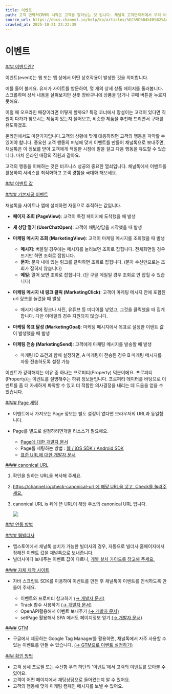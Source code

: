 ```yaml
---
title: 이벤트
path: 고객 연락처CRM의 시작은 고객을 알아보는 것 입니다. 채널톡 고객연락처에서 우리 비즈니스의 단골 고객을 쉽고 빠르게 찾아보세요.7개의 아티클 > 이벤트이벤트(Event)는 웹 또는 앱 상에서 어떤 상호작용이 발생한 것을 의미합니다. 고객의 행동 변화를 추적할 수 있기 때문에 매우 중요합니다.
source_url: https://docs.channel.io/help/ko/articles/%EC%9D%B4%EB%B2%A4%ED%8A%B8-f6522c2f
crawled_at: 2025-10-21 23:22:39
---
```


# 이벤트

[### 이벤트란?](#이벤트란?)

이벤트(event)는 웹 또는 앱 상에서 어떤 상호작용이 발생한 것을 의미합니다.

예를 들어 볼게요. 유저가 사이트를 방문하여, 몇 개의 상세 상품 페이지를 둘러봅니다. 스크롤하며 상세 내용을 살펴보지만 선뜻 장바구니에 상품을 담거나 구매 버튼을 누르지 못해요.

이럴 때 오프라인 매장이라면 어떻게 할까요? 특정 코너에서 망설이는 고객이 있다면 직원이 다가가 찾으시는 제품이 있는지 물어보고, 비슷한 제품을 추천해 드리면서 구매를 유도하겠죠.

온라인에서도 마찬가지입니다.고객의 상황에 맞게 대응하려면 고객의 행동을 파악할 수 있어야 합니다. 중요한 고객 행동의 퍼널에 맞게 이벤트를 만들어 채널톡으로 보내주면, 채널톡은 이 정보를 받아 고객에게 적절한 시점에 말을 걸고 다음 행동을 유도할 수 있습니다. 마치 온라인 매장의 직원과 같아요.

고객의 행동을 이해하는 것은 비즈니스 성공의 중요한 열쇠입니다. 채널톡에서 이벤트를 활용하여 서비스를 최적화하고 고객 경험을 극대화 해보세요.

[### 이벤트 값](#이벤트-값)

[#### 기본제공 이벤트](#기본제공-이벤트)

채널톡을 사이트나 앱에 설치하면 자동으로 추적하는 값입니다.

* **페이지 조회 (PageView)**: 고객이 특정 페이지에 도착했을 때 발생
* **새 상담 열기 (UserChatOpen)**: 고객이 채팅상담을 시작했을 때 발생
* **마케팅 메시지 조회 (MarketingView)**: 고객이 마케팅 메시지를 조회했을 때 발생

  * **메시지**: 버블일 경우에는 메시지를 눌러보면 조회로 잡힙니다. 전체화면일 경우 뜨기만 하면 조회로 잡힙니다.
  * **문자**: 문자 내에 있는 링크를 클릭하면 조회로 잡힙니다. (문자 수신만으로는 조회가 잡히지 않습니다)
  * **메일**: 열어 보면 조회로 잡힙니다. (단 구글 메일일 경우 조회로 안 잡힐 수 있습니다)
* **마케팅 메시지 내 링크 클릭 (MarketingClick)**: 고객이 마케팅 메시지 안에 포함된 url 링크를 눌렀을 때 발생

  * 메시지 내에 링크나 사진, 유튜브 등 미디어를 넣었고, 그것을 클릭했을 때 집계합니다. 다만 이메일의 경우 지원되지 않습니다.
* **마케팅 목표 달성 (MarketingGoal)**: 마케팅 메시지에서 목표로 설정한 이벤트 값이 발생했을 때 발생
* **마케팅 전송 (MarketingSend)**: 고객에게 마케팅 메시지를 발송할 때 발생

  * 마케팅 ID 조건과 함께 설정하면, A 마케팅이 전송된 경우 B 마케팅 메시지를 자동 전송하도록 설정 가능

이벤트가 강력해지는 이유 중 하나는 프로퍼티(Property) 덕분이에요. 프로퍼티(Property)는 이벤트를 설명해주는 하위 정보들입니다. 프로퍼티 데이터를 바탕으로 이벤트를 좀 더 자세하게 파악할 수 있고 더 적합한 의사결정을 내리는 데 도움을 얻을 수 있습니다.

[#### Page 세팅](#page-세팅)

* 이벤트에서 가져오는 Page 정보는 별도 설정이 없다면 브라우저의 URL과 동일합니다.
* Page를 별도로 설정하려면개발 리소스가 필요해요.

  * [Page에 대한 개발자 문서](https://developers.channel.io/reference/page-kr)
  * Page를 세팅하는 방법 : [웹 / iOS SDK / Android SDK](https://developers.channel.io/reference/web-channelio-kr#setpage)
  * [표준 URL에 대한 개발자 문서](https://developers.channel.io/reference/canonical-url-kr)

[#### canonical URL](#canonical-url)

1. 확인을 원하는 URL을 복사해 주세요.
2. [https://channel.io/check-canonical-url 에 해당 URL을 넣고, Check를 눌러주세요.](https://channel.io/check-canonical-url)
3. canonical URL is 뒤에 뜬 URL이 해당 주소의 canonical URL 입니다.

   ![](https://cf.channel.io/document/spaces/6/articles/54/revisions/157/usermedia/662b10b144ecdc6c18a0)

[### 연동 방법](#연동-방법)

[#### 웹빌더사](#웹빌더사)

* 앱스토어에서 채널톡 설치가 가능한 빌더사의 경우, 자동으로 빌더사 홈페이지에서 정해진 이벤트 값을 채널톡으로 보내줍니다.
* 빌더사마다 보내주는 이벤트 값이 다르니, [개별 설치 가이드를 참고해 주세요.](https://developers.channel.io/docs/kr-builder-installation)

[#### 자체 제작 사이트](#자체-제작-사이트)

* 자바 스크립트 SDK를 이용하여 이벤트를 만든 후 채널톡이 이벤트를 인식하도록 만들어 주세요.

  * 이벤트와 프로퍼티 참고하기 [(→ 개발자 문서)](https://developers.channel.io/reference/event-kr)
  * Track 함수 사용하기 [(→ 개발자 문서)](https://developers.channel.io/docs/web-channelio#track)
  * OpenAPI활용해서 이벤트 보내주기 [(→ 개발자 문서)](https://developers.channel.io/docs/create-an-event-1)
  * setPage 활용해서 SPA 에서도 페이지정보 얻기 [(→ 개발자 문서)](https://developers.channel.io/docs/web-channelio#setpage)

[#### GTM](#gtm)

* 구글에서 제공하는 Google Tag Manager를 활용하면, 채널톡에서 자주 사용할 수 있는 이벤트를 만들 수 있습니다. [(→ GTM으로 이벤트 설정하기)](https://docs.channel.io/help/ko/articles/a7f86e26)

[### 확인 방법](#확인-방법)

* 고객 상세 프로필 또는 수신함 우측 하단의 '이벤트'에서 고객의 이벤트를 모아볼 수 있어요.
* 고객이 어떤 페이지에서 채팅상담으로 들어왔는지 알 수 있어요.
* 고객의 행동에 맞게 마케팅 캠페인 메시지를 보낼 수 있어요.